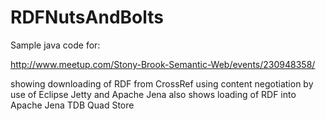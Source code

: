 # RDFNutsAndBolts

Sample java code for:

http://www.meetup.com/Stony-Brook-Semantic-Web/events/230948358/

showing downloading of RDF from CrossRef using content negotiation
by use of Eclipse Jetty and Apache Jena
also shows loading of RDF into Apache Jena TDB Quad Store
